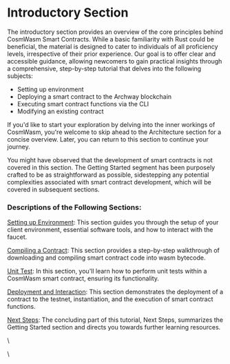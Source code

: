 # Introductory Section&#x20;

The introductory section provides an overview of the core principles behind CosmWasm Smart Contracts. While a basic familiarity with Rust could be beneficial, the material is designed to cater to individuals of all proficiency levels, irrespective of their prior experience. Our goal is to offer clear and accessible guidance, allowing newcomers to gain practical insights through a comprehensive, step-by-step tutorial that delves into the following subjects:

* Setting up environment
* Deploying a smart contract to the Archway blockchain
* Executing smart contract functions via the CLI
* Modifying an existing contract

If you'd like to start your exploration by delving into the inner workings of CosmWasm, you're welcome to skip ahead to the Architecture section for a concise overview. Later, you can return to this section to continue your journey.

You might have observed that the development of smart contracts is not covered in this section. The Getting Started segment has been purposely crafted to be as straightforward as possible, sidestepping any potential complexities associated with smart contract development, which will be covered in subsequent sections.

### Descriptions of the Following Sections:

[Setting up Environment](setting-up-environment.md): This section guides you through the setup of your client environment, essential software tools, and how to interact with the faucet.

[Compiling a Contract](compiling-a-contract.md): This section provides a step-by-step walkthrough of downloading and compiling smart contract code into wasm bytecode.

[Unit Test](unit-test.md): In this section, you'll learn how to perform unit tests within a CosmWasm smart contract, ensuring its functionality.

[Deployment and Interaction](deployment-and-interaction/): This section demonstrates the deployment of a contract to the testnet, instantiation, and the execution of smart contract functions.

[Next Steps](next-steps.md): The concluding part of this tutorial, Next Steps, summarizes the Getting Started section and directs you towards further learning resources.

\


\
